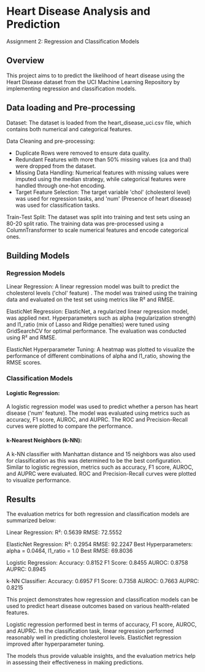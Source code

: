 # Heart Disease Analysis and Prediction
Assignment 2: Regression and Classification Models

## Overview
This project aims to to predict the likelihood of heart disease using the Heart Disease dataset from the UCI Machine Learning Repository by implementing regression and classification models.

## Data loading and Pre-processing
Dataset: The dataset is loaded from the heart_disease_uci.csv file, which contains both numerical and categorical features.

Data Cleaning and pre-processing: 
- Duplicate Rows were removed to ensure data quality.
- Redundant Features with more than 50% missing values (ca and thal) were dropped from the dataset.
- Missing Data Handling: Numerical features with missing values were imputed using the median strategy, while categorical features were handled through one-hot encoding.
- Target Feature Selection: The target variable 'chol' (cholesterol level) was used for regression tasks, and 'num' (Presence of heart disease) was used for classification tasks.

Train-Test Split: The dataset was split into training and test sets using an 80-20 split ratio. The training data was pre-processed using a ColumnTransformer to scale numerical features and encode categorical ones.


## Building Models
### Regression Models
Linear Regression: A linear regression model was built to predict the cholesterol levels ('chol' feature) . The model was trained using the training data and evaluated on the test set using metrics like R² and RMSE.
    
ElasticNet Regression: ElasticNet, a regularized linear regression model, was applied next. Hyperparameters such as alpha (regularization strength) and l1_ratio (mix of Lasso and Ridge penalties) were tuned using GridSearchCV for optimal performance. The evaluation was conducted using R² and RMSE.
    
ElasticNet Hyperparameter Tuning: A heatmap was plotted to visualize the performance of different combinations of alpha and l1_ratio, showing the RMSE scores.

### Classification Models
#### Logistic Regression: 
A logistic regression model was used to predict whether a person has heart disease ('num' feature). The model was evaluated using metrics such as accuracy, F1 score, AUROC, and AUPRC. The ROC and Precision-Recall curves were plotted to compare the performance.

#### k-Nearest Neighbors (k-NN): 
A k-NN classifier with Manhattan distance and 15 neighbors was also used for classification as this was determined to be the best configuration. Similar to logistic regression, metrics such as accuracy, F1 score, AUROC, and AUPRC were evaluated. ROC and Precision-Recall curves were plotted to visualize performance.

## Results
The evaluation metrics for both regression and classification models are summarized below:

Linear Regression:
R²: 0.5639
RMSE: 72.5552

ElasticNet Regression:
    R²: 0.2954
    RMSE: 92.2247
    Best Hyperparameters: alpha = 0.0464, l1_ratio = 1.0
    Best RMSE: 69.8036

Logistic Regression:
    Accuracy: 0.8152
    F1 Score: 0.8455
    AUROC: 0.8758
    AUPRC: 0.8945

k-NN Classifier:
    Accuracy: 0.6957
    F1 Score: 0.7358
    AUROC: 0.7663
    AUPRC: 0.8215

This project demonstrates how regression and classification models can be used to predict heart disease outcomes based on various health-related features. 

Logistic regression performed best in terms of accuracy, F1 score, AUROC, and AUPRC. In the classification task, linear regression performed reasonably well in predicting cholesterol levels. ElasticNet regression improved after hyperparameter tuning. 

The models thus provide valuable insights, and the evaluation metrics help in assessing their effectiveness in making predictions.
